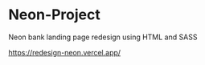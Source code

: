 # Neon-Project

Neon bank landing page redesign using HTML and SASS

https://redesign-neon.vercel.app/
